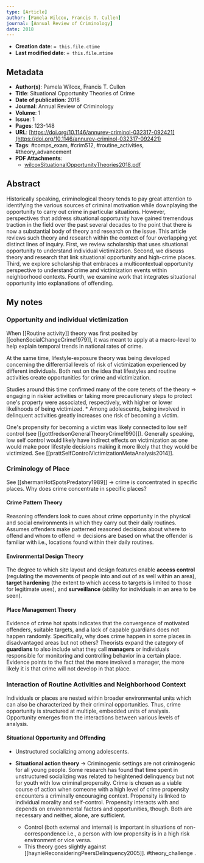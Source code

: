 ```yaml
---
type: [Article]
author: [Pamela Wilcox, Francis T. Cullen]
journal: [Annual Review of Criminology]
date: 2018
---
```


* **Creation date**: `= this.file.ctime`
* **Last modified date**: `= this.file.mtime`

## Metadata

* **Author(s)**: Pamela Wilcox, Francis T. Cullen
* **Title**: Situational Opportunity Theories of Crime
* **Date of publication**: 2018
* **Journal**: Annual Review of Criminology
* **Volume**: 1
* **Issue**: 1
* **Pages**: 123-148
* **URL**: [https://doi.org/10.1146/annurev-criminol-032317-092421](https://doi.org/10.1146/annurev-criminol-032317-092421)
* **Tags**: #comps_exam, #crim512, #routine_activities, #theory_advancement
* **PDF Attachments**:
  * [wilcoxSituationalOpportunityTheories2018.pdf](zotero://open-pdf/library/items/C8GGP558)

## Abstract

Historically speaking, criminological theory tends to pay great attention to identifying the various sources of criminal motivation while downplaying the opportunity to carry out crime in particular situations. However, perspectives that address situational opportunity have gained tremendous traction in the field over the past several decades to the point that there is now a substantial body of theory and research on the issue. This article reviews such theory and research within the context of four overlapping yet distinct lines of inquiry. First, we review scholarship that uses situational opportunity to understand individual victimization. Second, we discuss theory and research that link situational opportunity and high-crime places. Third, we explore scholarship that embraces a multicontextual opportunity perspective to understand crime and victimization events within neighborhood contexts. Fourth, we examine work that integrates situational opportunity into explanations of offending.

## My notes

### Opportunity and individual victimization

When [[Routine activity]] theory was first posited by [[cohenSocialChangeCrime1979]], it was meant to apply at a macro-level to help explain temporal trends in national rates of crime.
  
At the same time, lifestyle-exposure theory was being developed concerning the differential levels of risk of victimization experienced by different individuals. Both rest on the idea that lifestyles and routine activities create opportunities for crime and victimization.
  
Studies around this time confirmed many of the core tenets of the theory -> engaging in riskier activities or taking more precautionary steps to protect one's property were associated, respectively, with higher or lower likelihoods of being victimized.
	* Among adolescents, being involved in delinquent activities greatly increases one risk of becoming a victim.

One's propensity for becoming a victim was likely connected to low self control (see [[gottfredsonGeneralTheoryCrime1990]]). Generally speaking, low self control would likely have indirect effects on victimization as one would make poor lifestyle decisions making it more likely that they would be victimized. See [[prattSelfControlVictimizationMetaAnalysis2014]].

### Criminology of Place

See [[shermanHotSpotsPredatory1989]] -> crime is concentrated in specific places. Why does crime concentrate in specific places?

#### Crime Pattern Theory

Reasoning offenders look to cues about crime opportunity in the physical and social environments in which they carry out their daily routines. Assumes offenders make patterned reasoned decisions about where to offend and whom to offend -> decisions are based on what the offender is familiar with i.e., locations found within their daily routines.

#### Environmental Design Theory

The degree to which site layout and design features enable **access control** (regulating the movements of people into and out of as well within an area), **target hardening** (the extent to which access to targets is limited to those for legitimate uses), and **surveillance** (ability for individuals in an area to be seen).

#### Place Management Theory

Evidence of crime hot spots indicates that the convergence of motivated offenders, suitable targets, and a lack of capable guardians does not happen randomly. Specifically, why does crime happen in some places in disadvantaged areas but not others? Theorists expand the category of **guardians** to also include what they call **managers** or individuals responsible for monitoring and controlling behavior in a certain place. Evidence points to the fact that the more involved a manager, the more likely it is that crime will not develop in that place.

### Interaction of Routine Activities and Neighborhood Context

Individuals or places are nested within broader environmental units which can also be characterized by their criminal opportunities. Thus, crime opportunity is structured at multiple, embedded units of analysis. Opportunity emerges from the interactions between various levels of analysis.

#### Situational Opportunity and Offending

* Unstructured socializing among adolescents.

* **Situational action theory** -> Criminogenic settings are not criminogenic for all young people. Some research has found that time spent in unstructured socializing was related to heightened delinquency but not for youth with low criminal propensity. Crime is chosen as a viable course of action when someone with a high level of crime propensity encounters a criminally encouraging context. Propensity is linked to individual morality and self-control. Propensity interacts with and depends on environmental factors and opportunities, though. Both are necessary and neither, alone, are sufficient.
	* Control (both external and internal) is important in situations of non-correspondence i.e., a person with low propensity is in a high risk environment or vice versa.
	* This theory goes slightly against [[haynieReconsideringPeersDelinquency2005]]. #theory_challenge .